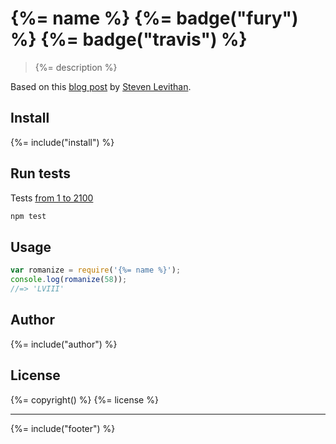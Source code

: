 # {%= name %} {%= badge("fury") %} {%= badge("travis") %}
> {%= description %}

Based on this [blog post](http://blog.stevenlevithan.com/archives/javascript-roman-numeral-converter) by [Steven Levithan](https://github.com/slevithan).

## Install
{%= include("install") %}

## Run tests

Tests [from 1 to 2100](./test.js)

```bash
npm test
```

## Usage

```js
var romanize = require('{%= name %}');
console.log(romanize(58));
//=> 'LVIII'
```

## Author
{%= include("author") %}

## License
{%= copyright() %}
{%= license %}

***

{%= include("footer") %}
